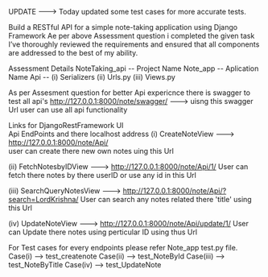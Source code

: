 UPDATE ---> Today updated some test cases for more accurate tests.

Build a RESTful API for a simple note-taking application using Django Framework
Ae per above Assessment question i completed the given task I’ve thoroughly reviewed the requirements 
and ensured that all components are addressed to the best of my ability.

Assessment Details
NoteTaking_api -- Project Name
Note_app -- Aplication Name
Api -- (i) Serializers
      (ii) Urls.py
     (iii) Views.py

As per Assesment question for better Api expericnce there is swagger to test all api's
 http://127.0.0.1:8000/note/swagger/  ---> uisng this swagger Url user can use all api functionality


Links for DjangoRestFramework UI    
Api EndPoints and there localhost address
(i) CreateNoteView  --->  http://127.0.0.1:8000/note/Api/  
    user can create there new own notes uing this Url

(ii) FetchNotesbyIDView ---> http://127.0.0.1:8000/note/Api/1/
    User can fetch there notes by there userID or use any id in this Url
    
(iii) SearchQueryNotesView --->  http://127.0.0.1:8000/note/Api/?search=LordKrishna/
    User can search any notes related there 'title' using this Url
    
(iv) UpdateNoteView  ---> http://127.0.0.1:8000/note/Api/update/1/
    User can Update there notes using perticular ID using thus Url

For Test cases for every endpoints please refer Note_app test.py file.
Case(i) --> test_createnote
Case(ii) --> test_NoteById
Case(iii) --> test_NoteByTitle
Case(iv) --> test_UpdateNote



